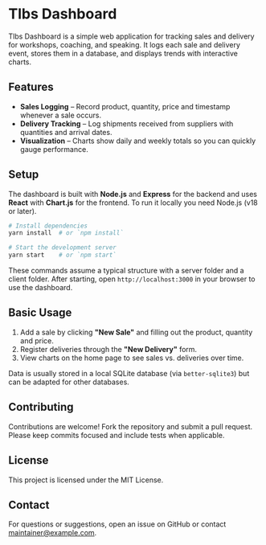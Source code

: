 # Tlbs Dashboard

Tlbs Dashboard is a simple web application for tracking sales and delivery for workshops,
coaching, and speaking. It logs each sale and delivery event, stores them in a database, and displays
trends with interactive charts.

## Features

- **Sales Logging** – Record product, quantity, price and timestamp whenever a sale occurs.
- **Delivery Tracking** – Log shipments received from suppliers with quantities and arrival dates.
- **Visualization** – Charts show daily and weekly totals so you can quickly gauge performance.

## Setup

The dashboard is built with **Node.js** and **Express** for the backend and uses **React**
with **Chart.js** for the frontend. To run it locally you need Node.js (v18 or later).

```bash
# Install dependencies
yarn install  # or `npm install`

# Start the development server
yarn start    # or `npm start`
```

These commands assume a typical structure with a server folder and a client folder. After
starting, open `http://localhost:3000` in your browser to use the dashboard.

## Basic Usage

1. Add a sale by clicking **"New Sale"** and filling out the product, quantity and price.
2. Register deliveries through the **"New Delivery"** form.
3. View charts on the home page to see sales vs. deliveries over time.

Data is usually stored in a local SQLite database (via `better-sqlite3`) but can be adapted
for other databases.

## Contributing

Contributions are welcome! Fork the repository and submit a pull request. Please keep
commits focused and include tests when applicable.

## License

This project is licensed under the MIT License.

## Contact

For questions or suggestions, open an issue on GitHub or contact
<maintainer@example.com>.

